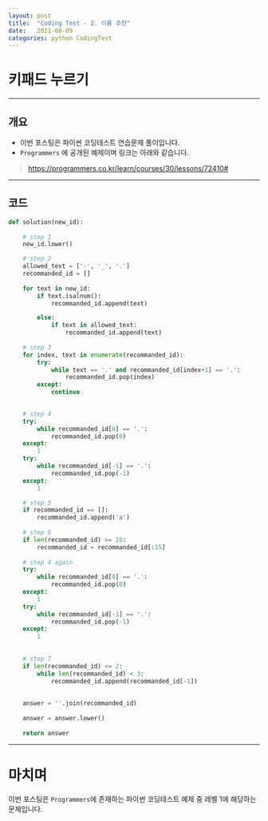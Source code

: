 ```yaml
---
layout: post
title:  "Coding Test - 2. 이름 추천"
date:   2021-08-09
categories: python CodingTest
---
```

# 키패드 누르기
---

## 개요

* 이번 포스팅은 파이썬 코딩테스트 연습문제 풀이입니다.
* `Programmers` 에 공개된 예제이며 링크는 아래와 같습니다.

> <https://programmers.co.kr/learn/courses/30/lessons/72410#>
    
---
    
## 코드

```python
def solution(new_id):
    
    # step 1
    new_id.lower()

    # step 2
    allowed_text = ['-', '_', '.']
    recommanded_id = []
    
    for text in new_id:
        if text.isalnum():
            recommanded_id.append(text)

        else:
            if text in allowed_text:
                recommanded_id.append(text)
    
    # step 3
    for index, text in enumerate(recommanded_id):
        try:
            while text == '.' and recommanded_id[index+1] == '.':
                recommanded_id.pop(index)
        except:
            continue

            
    # step 4
    try:
        while recommanded_id[0] == '.':
            recommanded_id.pop(0)
    except:
        1
    try:
        while recommanded_id[-1] == '.':
            recommanded_id.pop(-1)
    except:
        1

    # step 5
    if recommanded_id == []:
        recommanded_id.append('a')
    
    # step 6
    if len(recommanded_id) >= 16:
        recommanded_id = recommanded_id[:15]
    
    # step 4 again
    try:
        while recommanded_id[0] == '.':
            recommanded_id.pop(0)
    except:
        1
    try:
        while recommanded_id[-1] == '.':
            recommanded_id.pop(-1)
    except:
        1
  
        
    # step 7
    if len(recommanded_id) <= 2:
        while len(recommanded_id) < 3:
            recommanded_id.append(recommanded_id[-1])
            
    
    answer = ''.join(recommanded_id)
    
    answer = answer.lower()
    
    return answer
```

---
# 마치며
이번 포스팅은 `Programmers`에 존재하는 파이썬 코딩테스트 예제 중 레벨 1에 해당하는 문제입니다. 